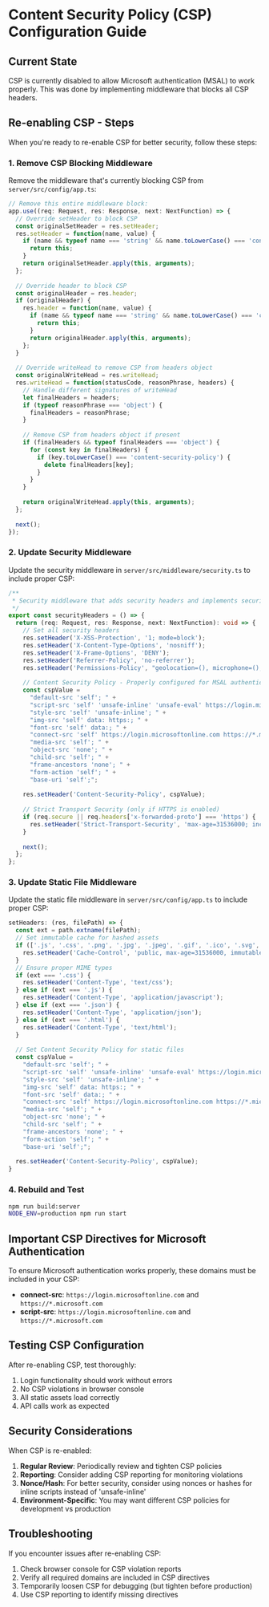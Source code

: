 # Content Security Policy (CSP) Configuration Guide

## Current State

CSP is currently disabled to allow Microsoft authentication (MSAL) to work properly. This was done by implementing middleware that blocks all CSP headers.

## Re-enabling CSP - Steps

When you're ready to re-enable CSP for better security, follow these steps:

### 1. Remove CSP Blocking Middleware

Remove the middleware that's currently blocking CSP from `server/src/config/app.ts`:

```javascript
// Remove this entire middleware block:
app.use((req: Request, res: Response, next: NextFunction) => {
  // Override setHeader to block CSP
  const originalSetHeader = res.setHeader;
  res.setHeader = function(name, value) {
    if (name && typeof name === 'string' && name.toLowerCase() === 'content-security-policy') {
      return this;
    }
    return originalSetHeader.apply(this, arguments);
  };
  
  // Override header to block CSP
  const originalHeader = res.header;
  if (originalHeader) {
    res.header = function(name, value) {
      if (name && typeof name === 'string' && name.toLowerCase() === 'content-security-policy') {
        return this;
      }
      return originalHeader.apply(this, arguments);
    };
  }
  
  // Override writeHead to remove CSP from headers object
  const originalWriteHead = res.writeHead;
  res.writeHead = function(statusCode, reasonPhrase, headers) {
    // Handle different signatures of writeHead
    let finalHeaders = headers;
    if (typeof reasonPhrase === 'object') {
      finalHeaders = reasonPhrase;
    }
    
    // Remove CSP from headers object if present
    if (finalHeaders && typeof finalHeaders === 'object') {
      for (const key in finalHeaders) {
        if (key.toLowerCase() === 'content-security-policy') {
          delete finalHeaders[key];
        }
      }
    }
    
    return originalWriteHead.apply(this, arguments);
  };
  
  next();
});
```

### 2. Update Security Middleware

Update the security middleware in `server/src/middleware/security.ts` to include proper CSP:

```typescript
/**
 * Security middleware that adds security headers and implements security best practices
 */
export const securityHeaders = () => {
  return (req: Request, res: Response, next: NextFunction): void => {
    // Set all security headers
    res.setHeader('X-XSS-Protection', '1; mode=block');
    res.setHeader('X-Content-Type-Options', 'nosniff');
    res.setHeader('X-Frame-Options', 'DENY');
    res.setHeader('Referrer-Policy', 'no-referrer');
    res.setHeader('Permissions-Policy', "geolocation=(), microphone=(), camera=()");
    
    // Content Security Policy - Properly configured for MSAL authentication
    const cspValue = 
      "default-src 'self'; " +
      "script-src 'self' 'unsafe-inline' 'unsafe-eval' https://login.microsoftonline.com https://*.microsoft.com; " +
      "style-src 'self' 'unsafe-inline'; " +
      "img-src 'self' data: https:; " +
      "font-src 'self' data:; " +
      "connect-src 'self' https://login.microsoftonline.com https://*.microsoft.com; " +
      "media-src 'self'; " +
      "object-src 'none'; " +
      "child-src 'self'; " +
      "frame-ancestors 'none'; " +
      "form-action 'self'; " +
      "base-uri 'self';";
      
    res.setHeader('Content-Security-Policy', cspValue);
    
    // Strict Transport Security (only if HTTPS is enabled)
    if (req.secure || req.headers['x-forwarded-proto'] === 'https') {
      res.setHeader('Strict-Transport-Security', 'max-age=31536000; includeSubDomains; preload');
    }
    
    next();
  };
};
```

### 3. Update Static File Middleware

Update the static file middleware in `server/src/config/app.ts` to include proper CSP:

```javascript
setHeaders: (res, filePath) => {
  const ext = path.extname(filePath);
  // Set immutable cache for hashed assets
  if (['.js', '.css', '.png', '.jpg', '.jpeg', '.gif', '.ico', '.svg', '.woff', '.woff2', '.ttf', '.eot'].includes(ext)) {
    res.setHeader('Cache-Control', 'public, max-age=31536000, immutable');
  }
  // Ensure proper MIME types
  if (ext === '.css') {
    res.setHeader('Content-Type', 'text/css');
  } else if (ext === '.js') {
    res.setHeader('Content-Type', 'application/javascript');
  } else if (ext === '.json') {
    res.setHeader('Content-Type', 'application/json');
  } else if (ext === '.html') {
    res.setHeader('Content-Type', 'text/html');
  }
  
  // Set Content Security Policy for static files
  const cspValue = 
    "default-src 'self'; " +
    "script-src 'self' 'unsafe-inline' 'unsafe-eval' https://login.microsoftonline.com https://*.microsoft.com; " +
    "style-src 'self' 'unsafe-inline'; " +
    "img-src 'self' data: https:; " +
    "font-src 'self' data:; " +
    "connect-src 'self' https://login.microsoftonline.com https://*.microsoft.com; " +
    "media-src 'self'; " +
    "object-src 'none'; " +
    "child-src 'self'; " +
    "frame-ancestors 'none'; " +
    "form-action 'self'; " +
    "base-uri 'self';";
    
  res.setHeader('Content-Security-Policy', cspValue);
}
```

### 4. Rebuild and Test

```bash
npm run build:server
NODE_ENV=production npm run start
```

## Important CSP Directives for Microsoft Authentication

To ensure Microsoft authentication works properly, these domains must be included in your CSP:

- **connect-src**: `https://login.microsoftonline.com` and `https://*.microsoft.com`
- **script-src**: `https://login.microsoftonline.com` and `https://*.microsoft.com`

## Testing CSP Configuration

After re-enabling CSP, test thoroughly:

1. Login functionality should work without errors
2. No CSP violations in browser console
3. All static assets load correctly
4. API calls work as expected

## Security Considerations

When CSP is re-enabled:

1. **Regular Review**: Periodically review and tighten CSP policies
2. **Reporting**: Consider adding CSP reporting for monitoring violations
3. **Nonce/Hash**: For better security, consider using nonces or hashes for inline scripts instead of 'unsafe-inline'
4. **Environment-Specific**: You may want different CSP policies for development vs production

## Troubleshooting

If you encounter issues after re-enabling CSP:

1. Check browser console for CSP violation reports
2. Verify all required domains are included in CSP directives
3. Temporarily loosen CSP for debugging (but tighten before production)
4. Use CSP reporting to identify missing directives